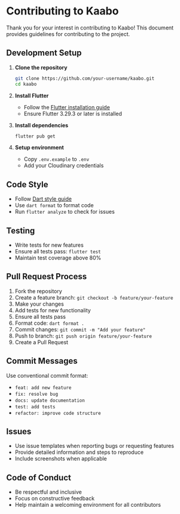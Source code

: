 # Contributing to Kaabo

Thank you for your interest in contributing to Kaabo! This document provides guidelines for contributing to the project.

## Development Setup

1. **Clone the repository**
   ```bash
   git clone https://github.com/your-username/kaabo.git
   cd kaabo
   ```

2. **Install Flutter**
   - Follow the [Flutter installation guide](https://flutter.dev/docs/get-started/install)
   - Ensure Flutter 3.29.3 or later is installed

3. **Install dependencies**
   ```bash
   flutter pub get
   ```

4. **Setup environment**
   - Copy `.env.example` to `.env`
   - Add your Cloudinary credentials

## Code Style

- Follow [Dart style guide](https://dart.dev/guides/language/effective-dart/style)
- Use `dart format` to format code
- Run `flutter analyze` to check for issues

## Testing

- Write tests for new features
- Ensure all tests pass: `flutter test`
- Maintain test coverage above 80%

## Pull Request Process

1. Fork the repository
2. Create a feature branch: `git checkout -b feature/your-feature`
3. Make your changes
4. Add tests for new functionality
5. Ensure all tests pass
6. Format code: `dart format .`
7. Commit changes: `git commit -m "Add your feature"`
8. Push to branch: `git push origin feature/your-feature`
9. Create a Pull Request

## Commit Messages

Use conventional commit format:
- `feat: add new feature`
- `fix: resolve bug`
- `docs: update documentation`
- `test: add tests`
- `refactor: improve code structure`

## Issues

- Use issue templates when reporting bugs or requesting features
- Provide detailed information and steps to reproduce
- Include screenshots when applicable

## Code of Conduct

- Be respectful and inclusive
- Focus on constructive feedback
- Help maintain a welcoming environment for all contributors